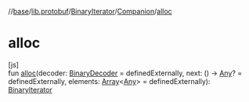 //[base](../../../../index.md)/[lib.protobuf](../../index.md)/[BinaryIterator](../index.md)/[Companion](index.md)/[alloc](alloc.md)

# alloc

[js]\
fun [alloc](alloc.md)(decoder: [BinaryDecoder](../../-binary-decoder/index.md) = definedExternally, next: () -&gt; [Any](https://kotlinlang.org/api/latest/jvm/stdlib/kotlin/-any/index.html)? = definedExternally, elements: [Array](https://kotlinlang.org/api/latest/jvm/stdlib/kotlin/-array/index.html)&lt;[Any](https://kotlinlang.org/api/latest/jvm/stdlib/kotlin/-any/index.html)&gt; = definedExternally): [BinaryIterator](../index.md)
